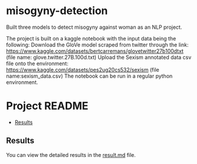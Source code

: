 # misogyny-detection
Built three models to detect misogyny against woman as an NLP project.

The project is built on a kaggle notebook with the input data being the following:
Download the GloVe model scraped from twitter through the link: https://www.kaggle.com/datasets/bertcarremans/glovetwitter27b100dtxt (file name: glove.twitter.27B.100d.txt) 
Upload the Sexism annotated data csv file onto the environment: https://www.kaggle.com/datasets/pes2ug20cs532/sexism (file name:sexism_data.csv) 
The notebook can be run in a regular python environment.


# Project README

* [Results](#results)

## Results

You can view the detailed results in the [result.md](result.md) file.

